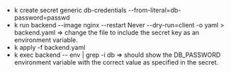 - k create secret generic db-credentials --from-literal=db-password=passwd
- k run backend --image nginx --restart Never --dry-run=client -o yaml > backend.yaml => change the file to include the secret key as an environment variable.
- k apply -f backend.yaml
- k exec backend -- env | grep -i db => should show the DB_PASSWORD environment variable with the correct value as specified in the secret.